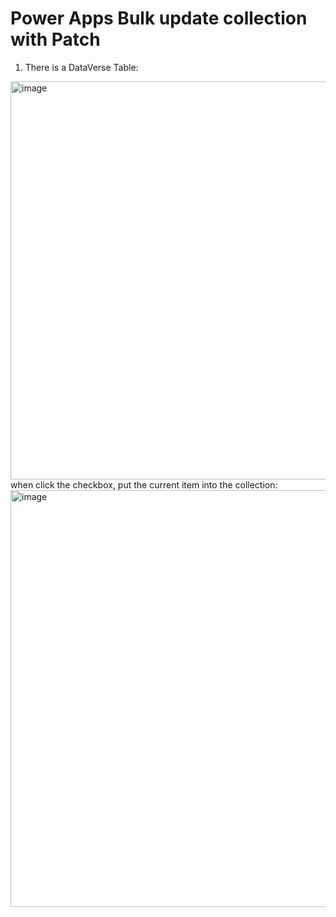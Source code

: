 # Power Apps Bulk update collection with Patch
1. There is a DataVerse Table:<br/>
<img width="1714" height="637" alt="image" src="https://github.com/user-attachments/assets/c640b4cb-9082-4cde-8717-cccb1511f914" />
<br/>
when click the checkbox, put the current item into the collection:<br/>
<img width="1337" height="667" alt="image" src="https://github.com/user-attachments/assets/d90dc257-5d0b-4ce7-8c89-c5690802c0b8" /><br/>
